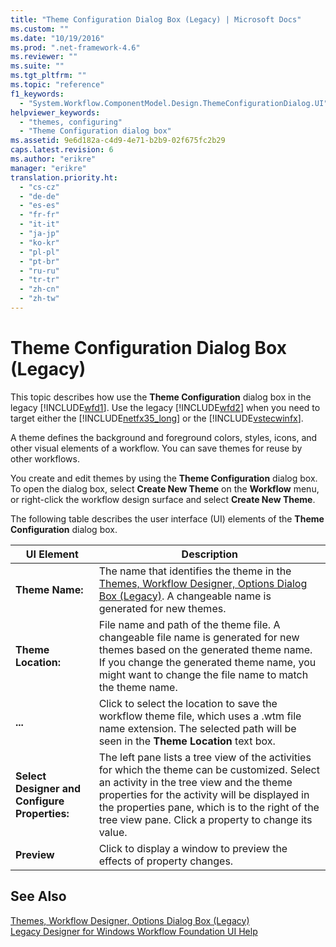 ```yaml
---
title: "Theme Configuration Dialog Box (Legacy) | Microsoft Docs"
ms.custom: ""
ms.date: "10/19/2016"
ms.prod: ".net-framework-4.6"
ms.reviewer: ""
ms.suite: ""
ms.tgt_pltfrm: ""
ms.topic: "reference"
f1_keywords: 
  - "System.Workflow.ComponentModel.Design.ThemeConfigurationDialog.UI"
helpviewer_keywords: 
  - "themes, configuring"
  - "Theme Configuration dialog box"
ms.assetid: 9e6d182a-c4d9-4e71-b2b9-02f675fc2b29
caps.latest.revision: 6
ms.author: "erikre"
manager: "erikre"
translation.priority.ht: 
  - "cs-cz"
  - "de-de"
  - "es-es"
  - "fr-fr"
  - "it-it"
  - "ja-jp"
  - "ko-kr"
  - "pl-pl"
  - "pt-br"
  - "ru-ru"
  - "tr-tr"
  - "zh-cn"
  - "zh-tw"
---
```

# Theme Configuration Dialog Box (Legacy)
This topic describes how use the **Theme Configuration** dialog box in the legacy [!INCLUDE[wfd1](../workflow-designer/includes/wfd1_md.md)]. Use the legacy [!INCLUDE[wfd2](../workflow-designer/includes/wfd2_md.md)] when you need to target either the [!INCLUDE[netfx35_long](../workflow-designer/includes/netfx35_long_md.md)] or the [!INCLUDE[vstecwinfx](../workflow-designer/includes/vstecwinfx_md.md)].  
  
 A theme defines the background and foreground colors, styles, icons, and other visual elements of a workflow. You can save themes for reuse by other workflows.  
  
 You create and edit themes by using the **Theme Configuration** dialog box. To open the dialog box, select **Create New Theme** on the **Workflow** menu, or right-click the workflow design surface and select **Create New Theme**.  
  
 The following table describes the user interface (UI) elements of the **Theme Configuration** dialog box.  
  
|UI Element|Description|  
|----------------|-----------------|  
|**Theme Name:**|The name that identifies the theme in the [Themes, Workflow Designer, Options Dialog Box (Legacy)](../workflow-designer/themes-workflow-designer-options-dialog-box-legacy.md). A changeable name is generated for new themes.|  
|**Theme Location:**|File name and path of the theme file. A changeable file name is generated for new themes based on the generated theme name. If you change the generated theme name, you might want to change the file name to match the theme name.|  
|**...**|Click to select the location to save the workflow theme file, which uses a .wtm file name extension. The selected path will be seen in the **Theme Location** text box.|  
|**Select Designer and Configure Properties:**|The left pane lists a tree view of the activities for which the theme can be customized. Select an activity in the tree view and the theme properties for the activity will be displayed in the properties pane, which is to the right of the tree view pane. Click a property to change its value.|  
|**Preview**|Click to display a window to preview the effects of property changes.|  
  
## See Also  
 [Themes, Workflow Designer, Options Dialog Box (Legacy)](../workflow-designer/themes-workflow-designer-options-dialog-box-legacy.md)   
 [Legacy Designer for Windows Workflow Foundation UI Help](../workflow-designer/legacy-designer-for-windows-workflow-foundation-ui-help.md)